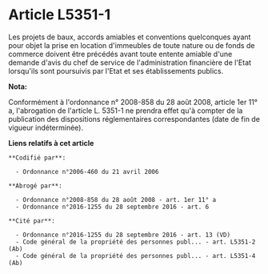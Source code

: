 # Article L5351-1

Les projets de baux, accords amiables et conventions quelconques ayant pour objet la prise en location d'immeubles de toute
nature ou de fonds de commerce doivent être précédés avant toute entente amiable d'une demande d'avis du chef de service de
l'administration financière de l'Etat lorsqu'ils sont poursuivis par l'Etat et ses établissements publics.

**Nota:**

Conformément à l'ordonnance n° 2008-858 du 28 août 2008, article 1er 11° a, l'abrogation de l'article L. 5351-1 ne prendra
effet qu'à compter de la publication des dispositions réglementaires correspondantes (date de fin de vigueur indéterminée).

**Liens relatifs à cet article**

	**Codifié par**:

	  - Ordonnance n°2006-460 du 21 avril 2006

	**Abrogé par**:

	  - Ordonnance n°2008-858 du 28 août 2008 - art. 1er 11° a
	  - Ordonnance n°2016-1255 du 28 septembre 2016 - art. 6

	**Cité par**:

	  - Ordonnance n°2016-1255 du 28 septembre 2016 - art. 13 (VD)
	  - Code général de la propriété des personnes publ... - art. L5351-2 (Ab)
	  - Code général de la propriété des personnes publ... - art. L5351-4 (Ab)
